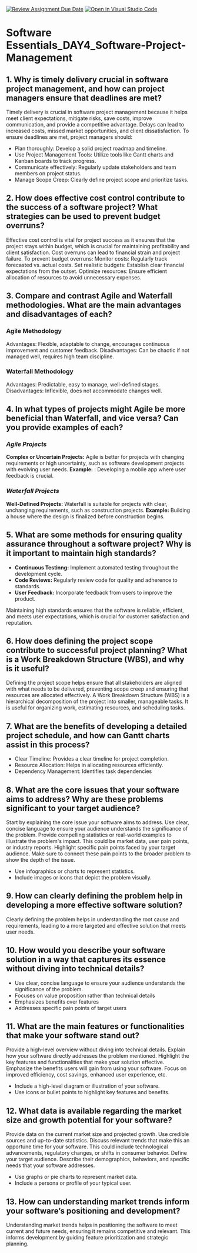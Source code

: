 [![Review Assignment Due Date](https://classroom.github.com/assets/deadline-readme-button-22041afd0340ce965d47ae6ef1cefeee28c7c493a6346c4f15d667ab976d596c.svg)](https://classroom.github.com/a/9pw6JKcu)
[![Open in Visual Studio Code](https://classroom.github.com/assets/open-in-vscode-2e0aaae1b6195c2367325f4f02e2d04e9abb55f0b24a779b69b11b9e10269abc.svg)](https://classroom.github.com/online_ide?assignment_repo_id=18388414&assignment_repo_type=AssignmentRepo)
# Software Essentials_DAY4_Software-Project-Management

## 1. Why is timely delivery crucial in software project management, and how can project managers ensure that deadlines are met?
Timely delivery is crucial in software project management because it helps meet client expectations, mitigate risks, save costs, improve communication, and provide a competitive advantage. Delays can lead to increased costs, missed market opportunities, and client dissatisfaction.
To ensure deadlines are met, project managers should:
- Plan thoroughly: Develop a solid project roadmap and timeline.
- Use Project Management Tools: Utilize tools like Gantt charts and Kanban boards to track progress.
- Communicate effectively: Regularly update stakeholders and team members on project status.
- Manage Scope Creep: Clearly define project scope and prioritize tasks.


## 2. How does effective cost control contribute to the success of a software project? What strategies can be used to prevent budget overruns?
Effective cost control is vital for project success as it ensures that the project stays within budget, which is crucial for maintaining profitability and client satisfaction. Cost overruns can lead to financial strain and project failure.
To prevent budget overruns:
Monitor costs: Regularly track forecasted vs. actual costs.
Set realistic budgets: Establish clear financial expectations from the outset.
Optimize resources: Ensure efficient allocation of resources to avoid unnecessary expenses.


## 3. Compare and contrast Agile and Waterfall methodologies. What are the main advantages and disadvantages of each?
### **Agile Methodology**
Advantages: Flexible, adaptable to change, encourages continuous improvement and customer feedback.
Disadvantages: Can be chaotic if not managed well, requires high team discipline.

### **Waterfall Methodology**
Advantages: Predictable, easy to manage, well-defined stages.
Disadvantages: Inflexible, does not accommodate changes well.


## 4. In what types of projects might Agile be more beneficial than Waterfall, and vice versa? Can you provide examples of each?
### *Agile Projects*
**Complex or Uncertain Projects:** Agile is better for projects with changing requirements or high uncertainty, such as software development projects with evolving user needs.
**Example:** : Developing a mobile app where user feedback is crucial.

### *Waterfall Projects*

**Well-Defined Projects:** Waterfall is suitable for projects with clear, unchanging requirements, such as construction projects.
**Example:** Building a house where the design is finalized before construction begins.


## 5. What are some methods for ensuring quality assurance throughout a software project? Why is it important to maintain high standards?
- **Continuous Testinng:** Implement automated testing throughout the development cycle.
- **Code Reviews:** Regularly review code for quality and adherence to standards.
- **User Feedback:** Incorporate feedback from users to improve the product.

Maintaining high standards ensures that the software is reliable, efficient, and meets user expectations, which is crucial for customer satisfaction and reputation.


## 6. How does defining the project scope contribute to successful project planning? What is a Work Breakdown Structure (WBS), and why is it useful?
  Defining the project scope helps ensure that all stakeholders are aligned with what needs to be delivered, preventing scope creep and ensuring that resources are allocated effectively.
  A Work Breakdown Structure (WBS) is a hierarchical decomposition of the project into smaller, manageable tasks. It is useful for organizing work, estimating resources, and scheduling tasks.


## 7. What are the benefits of developing a detailed project schedule, and how can Gantt charts assist in this process?
- Clear Timeline: Provides a clear timeline for project completion.
- Resource Allocation: Helps in allocating resources efficiently.
- Dependency Management: Identifies task dependencies


## 8. What are the core issues that your software aims to address? Why are these problems significant to your target audience?
Start by explaining the core issue your software aims to address. Use clear, concise language to ensure your audience understands the significance of the problem. Provide compelling statistics or real-world examples to illustrate the problem's impact. This could be market data, user pain points, or industry reports. Highlight specific pain points faced by your target audience. Make sure to connect these pain points to the broader problem to show the depth of the issue.
- Use infographics or charts to represent statistics.
- Include images or icons that depict the problem visually.


## 9. How can clearly defining the problem help in developing a more effective software solution?
Clearly defining the problem helps in understanding the root cause and requirements, leading to a more targeted and effective solution that meets user needs.


## 10. How would you describe your software solution in a way that captures its essence without diving into technical details?
- Use clear, concise language to ensure your audience understands the significance of the problem.
- Focuses on value proposition rather than technical details
- Emphasizes benefits over features
- Addresses specific pain points of target users


## 11. What are the main features or functionalities that make your software stand out?
Provide a high-level overview without diving into technical details. Explain how your software directly addresses the problem mentioned. Highlight the key features and functionalities that make your solution effective. Emphasize the benefits users will gain from using your software. Focus on improved efficiency, cost savings, enhanced user experience, etc. 
- Include a high-level diagram or illustration of your software.
- Use icons or bullet points to highlight key features and benefits.


## 12. What data is available regarding the market size and growth potential for your software?
Provide data on the current market size and projected growth. Use credible sources and up-to-date statistics. Discuss relevant trends that make this an opportune time for your software. This could include technological advancements, regulatory changes, or shifts in consumer behavior. Define your target audience. Describe their demographics, behaviors, and specific needs that your software addresses.
- Use graphs or pie charts to represent market data.
- Include a persona or profile of your typical user.


## 13. How can understanding market trends inform your software’s positioning and development?
Understanding market trends helps in positioning the software to meet current and future needs, ensuring it remains competitive and relevant. This informs development by guiding feature prioritization and strategic planning.
